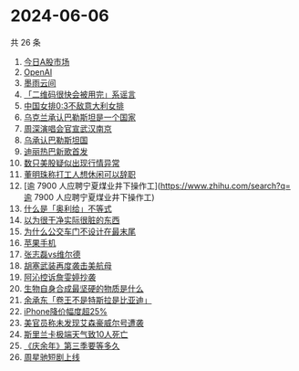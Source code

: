 # 2024-06-06

共 26 条

<!-- BEGIN -->
<!-- 最后更新时间 Thu Jun 06 2024 18:09:14 GMT+0800 (China Standard Time) -->

1. [今日A股市场](https://www.zhihu.com/search?q=今日A股市场)
1. [OpenAI](https://www.zhihu.com/search?q=OpenAI)
1. [墨雨云间](https://www.zhihu.com/search?q=墨雨云间)
1. [「二维码很快会被用完」系谣言](https://www.zhihu.com/search?q=「二维码很快会被用完」系谣言)
1. [中国女排0:3不敌意大利女排](https://www.zhihu.com/search?q=中国女排0:3不敌意大利女排)
1. [乌克兰承认巴勒斯坦是一个国家](https://www.zhihu.com/search?q=乌克兰承认巴勒斯坦是一个国家)
1. [周深演唱会官宣武汉南京](https://www.zhihu.com/search?q=周深演唱会官宣武汉南京)
1. [乌承认巴勒斯坦国](https://www.zhihu.com/search?q=乌承认巴勒斯坦国)
1. [迪丽热巴新歌首发](https://www.zhihu.com/search?q=迪丽热巴新歌首发)
1. [数只美股疑似出现行情异常](https://www.zhihu.com/search?q=数只美股疑似出现行情异常)
1. [董明珠称打工人想休闲可以辞职](https://www.zhihu.com/search?q=董明珠称打工人想休闲可以辞职)
1. [逾 7900 人应聘宁夏煤业井下操作工](https://www.zhihu.com/search?q=逾 7900
   人应聘宁夏煤业井下操作工)
1. [什么是「奥利给」不等式](https://www.zhihu.com/search?q=什么是「奥利给」不等式)
1. [以为很干净实际很脏的东西](https://www.zhihu.com/search?q=以为很干净实际很脏的东西)
1. [为什么公交车门不设计在最末尾](https://www.zhihu.com/search?q=为什么公交车门不设计在最末尾)
1. [苹果手机](https://www.zhihu.com/search?q=苹果手机)
1. [张志磊vs维尔德](https://www.zhihu.com/search?q=张志磊vs维尔德)
1. [胡塞武装再度袭击美航母](https://www.zhihu.com/search?q=胡塞武装再度袭击美航母)
1. [阿沁控诉詹雯婷抄袭](https://www.zhihu.com/search?q=阿沁控诉詹雯婷抄袭)
1. [生物自身合成最坚硬的物质是什么](https://www.zhihu.com/search?q=生物自身合成最坚硬的物质是什么)
1. [余承东「卷王不是特斯拉是比亚迪」](https://www.zhihu.com/search?q=余承东「卷王不是特斯拉是比亚迪」)
1. [iPhone降价幅度超25%](https://www.zhihu.com/search?q=iPhone降价幅度超25%)
1. [美官员称未发现艾森豪威尔号遭袭](https://www.zhihu.com/search?q=美官员称未发现艾森豪威尔号遭袭)
1. [斯里兰卡极端天气致10人死亡](https://www.zhihu.com/search?q=斯里兰卡极端天气致10人死亡)
1. [《庆余年》第三季要等多久](https://www.zhihu.com/search?q=《庆余年》第三季要等多久)
1. [周星驰短剧上线](https://www.zhihu.com/search?q=周星驰短剧上线)

<!-- END -->
